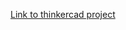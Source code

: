 [Link to thinkercad project](https://www.tinkercad.com/things/5qCUEXkcv4j?sharecode=vWUg4y__vTa14VBqj7LlWElHxvGq2dlm7aA-S-gbB4g)
